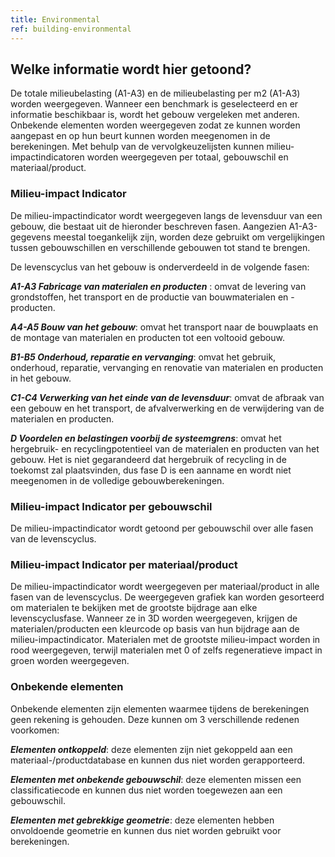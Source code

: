 ```yaml
---
title: Environmental
ref: building-environmental
---
```


## Welke informatie wordt hier getoond?
De totale milieubelasting (A1-A3) en de milieubelasting per m2 (A1-A3) worden weergegeven. Wanneer een benchmark is geselecteerd en er informatie beschikbaar is, wordt het gebouw vergeleken met anderen. Onbekende elementen worden weergegeven zodat ze kunnen worden aangepast en op hun beurt kunnen worden meegenomen in de berekeningen. Met behulp van de vervolgkeuzelijsten kunnen milieu-impactindicatoren worden weergegeven per totaal, gebouwschil en materiaal/product.

### Milieu-impact Indicator
De milieu-impactindicator wordt weergegeven langs de levensduur van een gebouw, die bestaat uit de hieronder beschreven fasen. Aangezien A1-A3-gegevens meestal toegankelijk zijn, worden deze gebruikt om vergelijkingen tussen gebouwschillen en verschillende gebouwen tot stand te brengen.

De levenscyclus van het gebouw is onderverdeeld in de volgende fasen:

__*A1-A3 Fabricage van materialen en producten*__ : omvat de levering van grondstoffen, het transport en de productie van bouwmaterialen en -producten.

__*A4-A5 Bouw van het gebouw*__: omvat het transport naar de bouwplaats en de montage van materialen en producten tot een voltooid gebouw.

__*B1-B5 Onderhoud, reparatie en vervanging*__: omvat het gebruik, onderhoud, reparatie, vervanging en renovatie van materialen en producten in het gebouw.

__*C1-C4 Verwerking van het einde van de levensduur*__: omvat de afbraak van een gebouw en het transport, de afvalverwerking en de verwijdering van de materialen en producten.

__*D Voordelen en belastingen voorbij de systeemgrens*__: omvat het hergebruik- en recyclingpotentieel van de materialen en producten van het gebouw. Het is niet gegarandeerd dat hergebruik of recycling in de toekomst zal plaatsvinden, dus fase D is een aanname en wordt niet meegenomen in de volledige gebouwberekeningen.

### Milieu-impact Indicator per gebouwschil
De milieu-impactindicator wordt getoond per gebouwschil over alle fasen van de levenscyclus.

### Milieu-impact Indicator per materiaal/product
De milieu-impactindicator wordt weergegeven per materiaal/product in alle fasen van de levenscyclus. De weergegeven grafiek kan worden gesorteerd om materialen te bekijken met de grootste bijdrage aan elke levenscyclusfase. Wanneer ze in 3D worden weergegeven, krijgen de materialen/producten een kleurcode op basis van hun bijdrage aan de milieu-impactindicator. Materialen met de grootste milieu-impact worden in rood weergegeven, terwijl materialen met 0 of zelfs regeneratieve impact in groen worden weergegeven.

### Onbekende elementen
Onbekende elementen zijn elementen waarmee tijdens de berekeningen geen rekening is gehouden. Deze kunnen om 3 verschillende redenen voorkomen:

__*Elementen ontkoppeld*__: deze elementen zijn niet gekoppeld aan een materiaal-/productdatabase en kunnen dus niet worden gerapporteerd.

__*Elementen met onbekende gebouwschil*__: deze elementen missen een classificatiecode en kunnen dus niet worden toegewezen aan een gebouwschil.

__*Elementen met gebrekkige geometrie*__: deze elementen hebben onvoldoende geometrie en kunnen dus niet worden gebruikt voor berekeningen.
